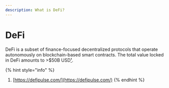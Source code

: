 ```yaml
---
description: What is DeFi?
---
```


# DeFi

DeFi is a subset of finance-focused decentralized protocols that operate autonomously on blockchain-based smart contracts. The total value locked in DeFi amounts to &gt;$50B USD[¹](https://defipulse.com/).

{% hint style="info" %}
1. [https://defipulse.com/](https://defipulse.com/) 
{% endhint %}




